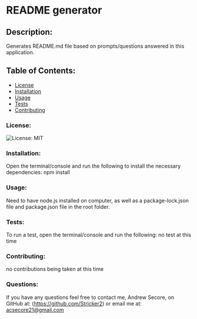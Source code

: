 
# README generator

## Description:
Generates README.md file based on prompts/questions answered in this application.

## Table of Contents:
* [License](#license)
* [Installation](#installation)
* [Usage](#usage)
* [Tests](#tests)
* [Contributing](#contributing)

### License:
![License: MIT](https://img.shields.io/badge/License-MIT-lightblue.svg)

### Installation:
Open the terminal/console and run the following to install the necessary dependencies:
npm install

### Usage:
Need to have node.js installed on computer, as well as a package-lock.json file and package.json file in the root folder.

### Tests:
To run a test, open the terminal/console and run the following:
no test at this time

### Contributing:
no contributions being taken at this time

### Questions:
If you have any questions feel free to contact me, Andrew Secore, on GitHub at: (https://github.com/Stricker2)
or email me at: acsecore21@gmail.com
